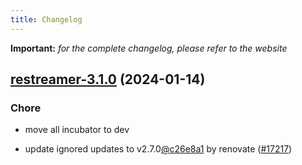 ```yaml
---
title: Changelog
---
```


**Important:**
*for the complete changelog, please refer to the website*



## [restreamer-3.1.0](https://github.com/truecharts/charts/compare/restreamer-3.0.13...restreamer-3.1.0) (2024-01-14)

### Chore



- move all incubator to dev

- update ignored updates to v2.7.0[@c26e8a1](https://github.com/c26e8a1) by renovate ([#17217](https://github.com/truecharts/charts/issues/17217))